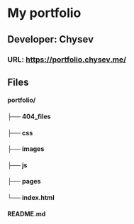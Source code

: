 # My portfolio

## Developer: Chysev
### URL: https://portfolio.chysev.me/


## Files

#### portfolio/
#### ├── 404_files
#### ├── css
#### ├── images
#### ├── js
#### ├── pages
#### └── index.html


#### README.md
